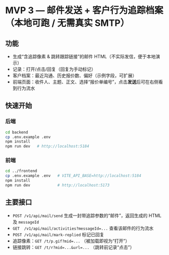 # MVP 3 — 邮件发送 + 客户行为追踪档案（本地可跑 / 无需真实 SMTP）

## 功能
- 生成“含追踪像素 & 跳转跟踪链接”的邮件 HTML（不实际发信，便于本地演示）
- 记录：打开/点击/回复（回复为手动标记）
- 客户档案：最近沟通、历史报价数、偏好（示例字段，可扩展）
- 前端页面：收件人、主题、正文、选择“报价单编号”，点击**发送**后可在右侧看到行为流水

## 快速开始

### 后端
```bash
cd backend
cp .env.example .env
npm install
npm run dev   # http://localhost:5184
```

### 前端
```bash
cd ../frontend
cp .env.example .env   # VITE_API_BASE=http://localhost:5184
npm install
npm run dev            # http://localhost:5173
```

## 主要接口
- `POST /v1/api/mail/send`  生成一封带追踪参数的“邮件”，返回生成的 HTML 及 `messageId`
- `GET  /v1/api/mail/activities?messageId=...`  查看该邮件的行为流水
- `POST /v1/api/mail/mark-replied` 标记已回复
- 追踪像素：`GET /t/p.gif?mid=...`  （被加载即视为“打开”）
- 链接跳转：`GET /t/r?mid=...&url=...`  （跳转前记录“点击”）
